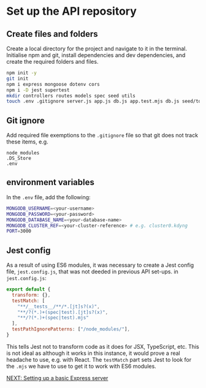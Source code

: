 # Set up the API repository

## Create files and folders

Create a local directory for the project and navigate to it in the terminal.
Initialise npm and git, install dependencies and dev dependencies, and create the required folders and files.

```bash
npm init -y
git init
npm i express mongoose dotenv cors
npm i -D jest supertest
mkdir controllers routes models spec seed utils
touch .env .gitignore server.js app.js db.js app.test.mjs db.js seed/todosSeedData.js seed/seedTodos.js seed/callSeedTodos.js routes/todoRoutes.js controllers/todoController.js controllers/todoController.test.mjs models/todo.js spec/todos.yml jest.config.js
```

## Git ignore

Add required file exemptions to the `.gitignore` file so that git does not track these items, e.g.

```
node_modules
.DS_Store
.env
```

## environment variables

In the `.env` file, add the following:

```bash
MONGODB_USERNAME=<your-username>
MONGODB_PASSWORD=<your-password>
MONGODB_DATABASE_NAME=<your-database-name>
MONGODB_CLUSTER_REF=<your-cluster-reference> # e.g. cluster0.kdyng
PORT=3000
```

## Jest config

As a result of using ES6 modules, it was necessary to create a Jest config file, `jest.config.js`, that was not deeded in previous API set-ups. in `jest.config.js`:

```javascript
export default {
  transform: {},
  testMatch: [
    "**/__tests__/**/*.[jt]s?(x)",
    "**/?(*.)+(spec|test).[jt]s?(x)",
    "**/?(*.)+(spec|test).mjs"
  ],
  testPathIgnorePatterns: ["/node_modules/"],
}
```

This tells Jest not to transform code as it does for JSX, TypeScript, etc. This is not ideal as although it works in this instance, it would prove a real headache to use, e.g. with React.
The `testMatch` part sets Jest to look for the `.mjs` we have to use to get it to work with ES6 modules.

[NEXT: Setting up a basic Express server](1c_setUp_expressServer.md)
